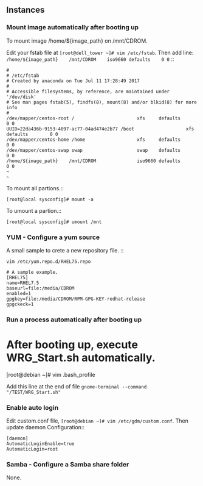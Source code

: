 ## Instances








### Mount image automatically after booting up



To mount image /home/${image_path} on /mnt/CDROM.

Edit your fstab file at ``[root@dell_tower ~]# vim /etc/fstab``. 
Then add line: ``/home/${image_path}    /mnt/CDROM    iso9660 defaults    0 0``
::

    #
    # /etc/fstab
    # Created by anaconda on Tue Jul 11 17:28:49 2017
    #
    # Accessible filesystems, by reference, are maintained under '/dev/disk'
    # See man pages fstab(5), findfs(8), mount(8) and/or blkid(8) for more info
    #
    /dev/mapper/centos-root /                       xfs     defaults        0 0
    UUID=22da436b-9153-4097-ac77-04ad474e2b77 /boot                   xfs     defaults        0 0
    /dev/mapper/centos-home /home                   xfs     defaults        0 0
    /dev/mapper/centos-swap swap                    swap    defaults        0 0
    /home/${image_path}    /mnt/CDROM               iso9660 defaults        0 0
    ~
    ~

To mount all partions.::

    [root@local sysconfig]# mount -a 

To umount a partion.::

    [root@local sysconfig]# umount /mnt










### YUM - Configure a yum source



A small sample to crete a new repository file.      ::

    vim /etc/yum.repo.d/RHEL75.repo

    # A sample example.
    [RHEL75]
    name=RHEL7.5
    baseurl=file:/media/CDROM
    enabled=1
    gpgkey=file:/media/CDROM/RPM-GPG-KEY-redhat-release
    gpgckeck=1











### Run a process automatically after booting up


# After booting up, execute WRG_Start.sh automatically.

[root@debian ~]# vim .bash_profile

Add this line at the end of file ``gnome-terminal --command "/TEST/WRG_Start.sh"``









### Enable auto login


Edit custom.conf file, ``[root@debian ~]# vim /etc/gdm/custom.conf``. 
Then update daemon Configuration::

    [daemon]
    AutomaticLoginEnable=true
    AutomaticLogin=root











### Samba - Configure a Samba share folder


None.





